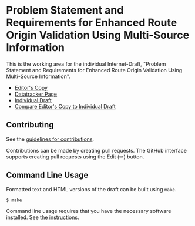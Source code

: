 # Problem Statement and Requirements for Enhanced Route Origin Validation Using Multi-Source Information

This is the working area for the individual Internet-Draft, "Problem Statement and Requirements for Enhanced Route Origin Validation Using Multi-Source Information".

* [Editor's Copy](https://shenglinwh.github.io/psvro/#go.draft-jiang-sidrops-psvro.html)
* [Datatracker Page](https://datatracker.ietf.org/doc/draft-jiang-sidrops-psvro)
* [Individual Draft](https://datatracker.ietf.org/doc/html/draft-jiang-sidrops-psvro)
* [Compare Editor's Copy to Individual Draft](https://shenglinwh.github.io/psvro/#go.draft-jiang-sidrops-psvro.diff)


## Contributing

See the
[guidelines for contributions](https://github.com/shenglinwh/psvro/blob/main/CONTRIBUTING.md).

Contributions can be made by creating pull requests.
The GitHub interface supports creating pull requests using the Edit (✏) button.


## Command Line Usage

Formatted text and HTML versions of the draft can be built using `make`.

```sh
$ make
```

Command line usage requires that you have the necessary software installed.  See
[the instructions](https://github.com/martinthomson/i-d-template/blob/main/doc/SETUP.md).

